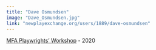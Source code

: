 ```yaml
---
title: "Dave Osmundsen"
image: "Dave_Osmundsen.jpg"
link: "newplayexchange.org/users/1889/dave-osmundsen"
---
```


[MFA Playwrights’ Workshop](/programs/mfa-playwrights-workshop) - 2020
